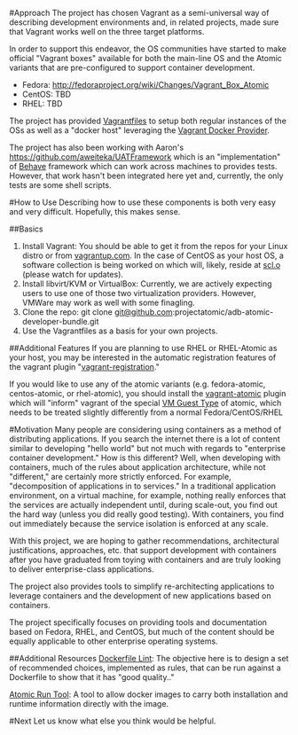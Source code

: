 #Approach
The project has chosen Vagrant as a semi-universal way of describing development environments and, in related projects, made sure that Vagrant works well on the three target platforms. 

In order to support this endeavor, the OS communities have started to make official "Vagrant boxes" available for both the main-line OS and the Atomic variants that are pre-configured to support container development.  

 - Fedora: http://fedoraproject.org/wiki/Changes/Vagrant_Box_Atomic
 - CentOS: TBD
 - RHEL: TBD

The project has provided [Vagrantfiles](http://docs.vagrantup.com/v2/vagrantfile/index.html) to setup both regular instances of the OSs as well as a "docker host" leveraging the [Vagrant Docker Provider](http://docs.vagrantup.com/v2/docker/index.html).

The project has also been working with Aaron's https://github.com/aweiteka/UATFramework which is an "implementation" of [Behave](http://pythonhosted.org/behave/) framework which can work across machines to provides tests. However, that work hasn't been integrated here yet and, currently, the only tests are some shell scripts. 

#How to Use
Describing how to use these components is both very easy and very difficult. Hopefully, this makes sense.

##Basics
 1. Install Vagrant: You should be able to get it from the repos for your Linux distro or from [vagrantup.com](http://www.vagrantup.com). In the case of CentOS as your host OS, a software collection is being worked on which will, likely, reside at [scl.o](https://www.softwarecollections.org/en/) (please watch for updates).
 2. Install libvirt/KVM or VirtualBox: Currently, we are actively expecting users to use one of those two virtualization providers. However, VMWare may work as well with some finagling.
 3. Clone the repo: git clone git@github.com:projectatomic/adb-atomic-developer-bundle.git
 4. Use the Vagrantfiles as a basis for your own projects.

##Additional Features
If you are planning to use RHEL or RHEL-Atomic as your host, you may be interested in the automatic registration features of the vagrant plugin "[vagrant-registration](https://github.com/projectatomic/adb-vagrant-registration)."

If you would like to use any of the atomic variants (e.g. fedora-atomic, centos-atomic, or rhel-atomic), you should install the [vagrant-atomic](https://github.com/projectatomic/vagrant-atomic) plugin which will "inform" vagrant of the special [VM Guest Type](http://docs.vagrantup.com/v2/plugins/guests.html) of atomic, which needs to be treated slightly differently from a normal Fedora/CentOS/RHEL

#Motivation
Many people are considering using containers as a method of distributing applications. If you search the internet there is a lot of content similar to developing "hello world" but not much with regards to "enterprise container development." How is this different? Well, when developing with containers, much of the rules about application architecture, while not "different," are certainly more strictly enforced. For example, "decomposition of applications in to services." In a traditional application environment, on a virtual machine, for example, nothing really enforces that the services are actually independent until, during scale-out, you find out the hard way (unless you did really good testing). With containers, you find out immediately because the service isolation is enforced at any scale. 

With this project, we are hoping to gather recommendations, architectural justifications, approaches, etc. that support development with containers after you have graduated from toying with containers and are truly looking to deliver enterprise-class applications.

The project also provides tools to simplify re-architecting applications to leverage containers and the development of new applications based on containers. 

The project specifically focuses on providing tools and documentation based on Fedora, RHEL, and CentOS, but much of the content should be equally applicable to other enterprise operating systems.

##Additional Resources
[Dockerfile Lint](https://github.com/redhataccess/dockerfile_lint):  The objective here is to design a set of recommended choices, implemented as rules, that can be run against a Dockerfile to show that it has "good quality.."

[Atomic Run Tool](https://github.com/projectatomic/atomic): A tool to allow docker images to carry both installation and runtime information directly with the image. 

#Next
Let us know what else you think would be helpful.

